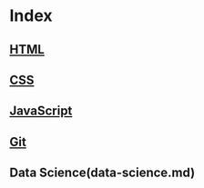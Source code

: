 # Index

## [HTML](html.md)

## [CSS](css.md)

## [JavaScript](javascript.md)

## [Git](git.md)

## Data Science(data-science.md)
